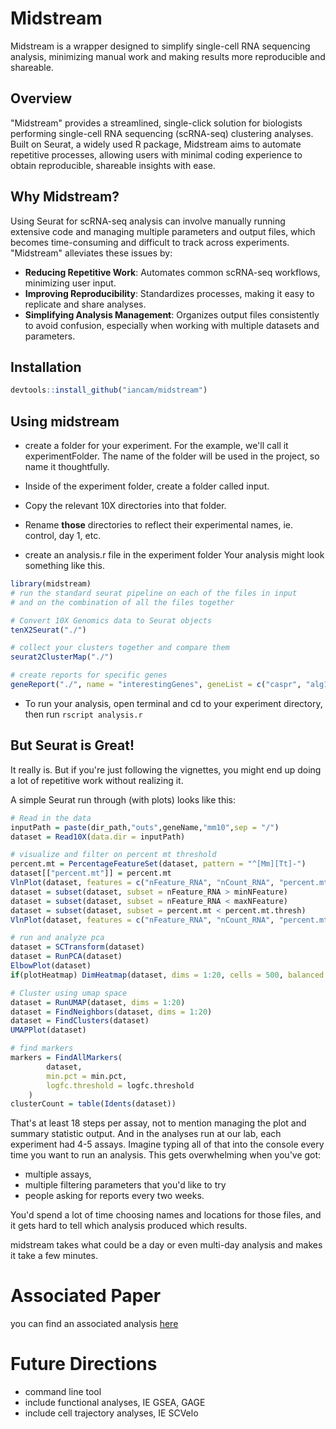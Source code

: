 # Midstream

Midstream is a wrapper designed to simplify single-cell RNA sequencing analysis, minimizing manual work and making results more reproducible and shareable.

## Overview

"Midstream" provides a streamlined, single-click solution for biologists performing single-cell RNA sequencing (scRNA-seq) clustering analyses. Built on Seurat, a widely used R package, Midstream aims to automate repetitive processes, allowing users with minimal coding experience to obtain reproducible, shareable insights with ease.

## Why Midstream?

Using Seurat for scRNA-seq analysis can involve manually running extensive code and managing multiple parameters and output files, which becomes time-consuming and difficult to track across experiments. "Midstream" alleviates these issues by:

- **Reducing Repetitive Work**: Automates common scRNA-seq workflows, minimizing user input.
- **Improving Reproducibility**: Standardizes processes, making it easy to replicate and share analyses.
- **Simplifying Analysis Management**: Organizes output files consistently to avoid confusion, especially when working with multiple datasets and parameters.

## Installation

```r
devtools::install_github("iancam/midstream")
```

## Using midstream

- create a folder for your experiment. For the example, we'll call it experimentFolder. The name of the folder will be used in the project, so name it thoughtfully.

- Inside of the experiment folder, create a folder called input.

- Copy the relevant 10X directories into that folder.

- Rename **those** directories to reflect their experimental names, ie. control, day 1, etc.

- create an analysis.r file in the experiment folder
  Your analysis might look something like this.

```r
library(midstream)
# run the standard seurat pipeline on each of the files in input
# and on the combination of all the files together

# Convert 10X Genomics data to Seurat objects
tenX2Seurat("./")

# collect your clusters together and compare them
seurat2ClusterMap("./")

# create reports for specific genes
geneReport("./", name = "interestingGenes", geneList = c("caspr", "alg1", "pepp2")))

```

- To run your analysis, open terminal and cd to your experiment directory, then run `rscript analysis.r`

## But Seurat is Great!

It really is. But if you're just following the vignettes, you might end up doing a lot of repetitive work without realizing it.

A simple Seurat run through (with plots) looks like this:

```r
# Read in the data
inputPath = paste(dir_path,"outs",geneName,"mm10",sep = "/")
dataset = Read10X(data.dir = inputPath)

# visualize and filter on percent mt threshold
percent.mt = PercentageFeatureSet(dataset, pattern = "^[Mm][Tt]-")
dataset[["percent.mt"]] = percent.mt
VlnPlot(dataset, features = c("nFeature_RNA", "nCount_RNA", "percent.mt"), ncol = 3, combine = T)
dataset = subset(dataset, subset = nFeature_RNA > minNFeature)
dataset = subset(dataset, subset = nFeature_RNA < maxNFeature)
dataset = subset(dataset, subset = percent.mt < percent.mt.thresh)
VlnPlot(dataset, features = c("nFeature_RNA", "nCount_RNA", "percent.mt"), ncol = 3, combine = T)

# run and analyze pca
dataset = SCTransform(dataset)
dataset = RunPCA(dataset)
ElbowPlot(dataset)
if(plotHeatmap) DimHeatmap(dataset, dims = 1:20, cells = 500, balanced = TRUE))

# Cluster using umap space
dataset = RunUMAP(dataset, dims = 1:20)
dataset = FindNeighbors(dataset, dims = 1:20)
dataset = FindClusters(dataset)
UMAPPlot(dataset)

# find markers
markers = FindAllMarkers(
        dataset,
        min.pct = min.pct,
        logfc.threshold = logfc.threshold
    )
clusterCount = table(Idents(dataset))
```

That's at least 18 steps per assay, not to mention managing the plot and summary statistic output. And in the analyses run at our lab, each experiment had 4-5 assays. Imagine typing all of that into the console every time you want to run an analysis. This gets overwhelming when you've got:

- multiple assays,
- multiple filtering parameters that you'd like to try
- people asking for reports every two weeks.

You'd spend a lot of time choosing names and locations for those files, and it gets hard to tell which analysis produced which results.

midstream takes what could be a day or even multi-day analysis and makes it take a few minutes.

# Associated Paper

you can find an associated analysis [here](https://www.researchgate.net/publication/360846890_Single_Cell_RNA_Sequencing_and_Binary_Hierarchical_Clustering_Defines_Lung_Interstitial_Macrophage_Heterogeneity_in_Response_to_Hypoxia)

# Future Directions

- command line tool
- include functional analyses, IE GSEA, GAGE
- include cell trajectory analyses, IE SCVelo
